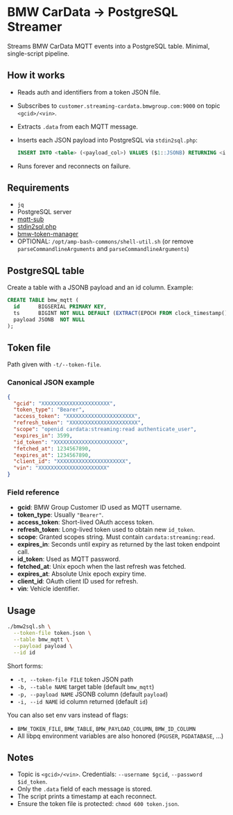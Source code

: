 # BMW CarData → PostgreSQL Streamer

Streams BMW CarData MQTT events into a PostgreSQL table. Minimal, single-script pipeline.

## How it works

* Reads auth and identifiers from a token JSON file.
* Subscribes to `customer.streaming-cardata.bmwgroup.com:9000` on topic `<gcid>/<vin>`.
* Extracts `.data` from each MQTT message.
* Inserts each JSON payload into PostgreSQL via `stdin2sql.php`:

  ```sql
  INSERT INTO <table> (<payload_col>) VALUES ($1::JSONB) RETURNING <id_col>;
  ```
* Runs forever and reconnects on failure.

## Requirements

* `jq`
* PostgreSQL server
* [mqtt-sub](https://github.com/SIGSEGV111/mqtt-sub)
* [stdin2sql.php](https://github.com/SIGSEGV111/stdin2sql)
* [bmw-token-manager](https://github.com/SIGSEGV111/bmw-token-manager)
* OPTIONAL: `/opt/amp-bash-commons/shell-util.sh` (or remove `parseCommandlineArguments` and `parseCommandlineArguments`)

## PostgreSQL table

Create a table with a JSONB payload and an id column. Example:

```sql
CREATE TABLE bmw_mqtt (
  id      BIGSERIAL PRIMARY KEY,
  ts      BIGINT NOT NULL DEFAULT (EXTRACT(EPOCH FROM clock_timestamp())*1000000)::BIGINT,
  payload JSONB  NOT NULL
);
```

## Token file

Path given with `-t/--token-file`.

### Canonical JSON example

```json
{
  "gcid": "XXXXXXXXXXXXXXXXXXXXXX",
  "token_type": "Bearer",
  "access_token": "XXXXXXXXXXXXXXXXXXXXXX",
  "refresh_token": "XXXXXXXXXXXXXXXXXXXXXX",
  "scope": "openid cardata:streaming:read authenticate_user",
  "expires_in": 3599,
  "id_token": "XXXXXXXXXXXXXXXXXXXXXX",
  "fetched_at": 1234567890,
  "expires_at": 1234567890,
  "client_id": "XXXXXXXXXXXXXXXXXXXXXX",
  "vin": "XXXXXXXXXXXXXXXXXXXXXX"
}
```

### Field reference

* **gcid**: BMW Group Customer ID used as MQTT username.
* **token_type**: Usually `"Bearer"`.
* **access_token**: Short-lived OAuth access token.
* **refresh_token**: Long-lived token used to obtain new `id_token`.
* **scope**: Granted scopes string. Must contain `cardata:streaming:read`.
* **expires_in**: Seconds until expiry as returned by the last token endpoint call.
* **id_token**: Used as MQTT password.
* **fetched_at**: Unix epoch when the last refresh was fetched.
* **expires_at**: Absolute Unix epoch expiry time.
* **client_id**: OAuth client ID used for refresh.
* **vin**: Vehicle identifier.

## Usage

```bash
./bmw2sql.sh \
  --token-file token.json \
  --table bmw_mqtt \
  --payload payload \
  --id id
```

Short forms:

* `-t, --token-file FILE`  token JSON path
* `-b, --table NAME`       target table (default `bmw_mqtt`)
* `-p, --payload NAME`     JSONB column (default `payload`)
* `-i, --id NAME`          id column returned (default `id`)

You can also set env vars instead of flags:

* `BMW_TOKEN_FILE`, `BMW_TABLE`, `BMW_PAYLOAD_COLUMN`, `BMW_ID_COLUMN`
* All libpq environment variables are also honored (`PGUSER`, `PGDATABASE`, ...)

## Notes

* Topic is `<gcid>/<vin>`. Credentials: `--username $gcid`, `--password $id_token`.
* Only the `.data` field of each message is stored.
* The script prints a timestamp at each reconnect.
* Ensure the token file is protected: `chmod 600 token.json`.
